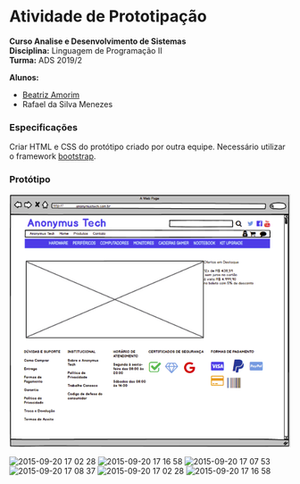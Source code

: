 # Atividade de Prototipação 

__Curso Analise e Desenvolvimento de Sistemas__  
__Disciplina:__ Linguagem de Programação II  
__Turma:__ ADS 2019/2

__Alunos:__ 
- [Beatriz Amorim](https://github.com/bia-amorim)
- Rafael da Silva Menezes


### Especificações 

Criar HTML e CSS do protótipo criado por outra equipe. Necessário utilizar o framework [bootstrap](https://getbootstrap.com/).

### Protótipo

![](/prototipo/paulo.index.png?w=100 "Home")


![2015-09-20 17 02 28](https://cloud.githubusercontent.com/assets/4307137/10105283/251b6868-63ae-11e5-9918-b789d9d682ec.png)
![2015-09-20 17 16 58](https://cloud.githubusercontent.com/assets/4307137/10105290/2a183f3a-63ae-11e5-9380-50d9f6d8afd6.png)
![2015-09-20 17 07 53](https://cloud.githubusercontent.com/assets/4307137/10105284/26aa7ad4-63ae-11e5-88b7-bc523a095c9f.png)
![2015-09-20 17 08 37](https://cloud.githubusercontent.com/assets/4307137/10105288/28698fae-63ae-11e5-8ba7-a62360a8e8a7.png)
![2015-09-20 17 02 28](https://cloud.githubusercontent.com/assets/4307137/10105283/251b6868-63ae-11e5-9918-b789d9d682ec.png)
![2015-09-20 17 16 58](https://cloud.githubusercontent.com/assets/4307137/10105290/2a183f3a-63ae-11e5-9380-50d9f6d8afd6.png)
        
